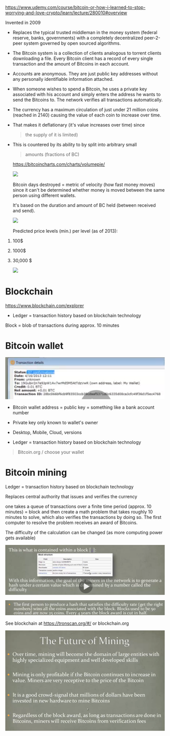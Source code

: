 <https://www.udemy.com/course/bitcoin-or-how-i-learned-to-stop-worrying-and-love-crypto/learn/lecture/280010#overview>

Invented in 2009

-   Replaces the typical trusted middleman in the money system (federal
    reserve, banks, governments) with a completely decentralized
    peer-2-peer system governed by open sourced algorithms.

-   The Bitcoin system is a collection of clients analogous to torrent
    clients downloading a file. Every Bitcoin client has a record of
    every single transaction and the amount of Bitcoins in each account.

-   Accounts are anonymous. They are just public key addresses without
    any personally identifiable information attached.

-   When someone wishes to spend a Bitcoin, he uses a private key
    associated with his account and simply enters the address he wants
    to send the Bitcoins to. The network verifies all transactions
    automatically.

-   The currency has a maximum circulation of just under 21 million
    coins (reached in 2140) causing the value of each coin to increase
    over time.

-   That makes it deflationary (it's value increases over time) since
    > the supply of it is limited)

-   This is countered by its ability to by split into arbitrary small
    > amounts (fractions of BC)

    <https://bitcoincharts.com/charts/volumepie/>

    ![](C:\Users\User\OneDrive\Scripts\DirksWiki\docs\General\media_Bitcoin/media/image1.png)

    Bitcoin days destroyed = metric of velocity (how fast money moves)
    since it can't be determined whether money is moved between the same
    person using different wallets.

    It's based on the duration and amount of BC held (between received
    and send).

    ![](C:\Users\User\OneDrive\Scripts\DirksWiki\docs\General\media_Bitcoin/media/image2.png)

    Predicted price levels (min.) per level (as of 2013):

1.  100\$

2.  1000\$

3.  30,000 \$

    ![](C:\Users\User\OneDrive\Scripts\DirksWiki\docs\General\media_Bitcoin/media/image3.png)

# Blockchain

https://www.blockchain.com/explorer

-   Ledger = transaction history based on blockchain technology

Block = blob of transactions during approx. 10 minutes

# Bitcoin wallet

![](media_Bitcoin/media/image4.png)

-   Bitcoin wallet address = public key = something like a bank account
    number

-   Private key only known to wallet's owner

-   Desktop, Mobile, Cloud, versions

-   Ledger = transaction history based on blockchain technology

> Bitcoin.org / choose your wallet

# Bitcoin mining

Ledger = transaction history based on blockchain technology

Replaces central authority that issues and verifies the currency

one takes a queue of transactions over a finite time period (approx. 10
minutes) = block and then create a math problem that takes roughly 10
minutes to solve, which also verifies the transactions by doing so. The
first computer to resolve the problem receives an award of Bitcoins.

The difficulty of the calculation can be changed (as more computing
power gets available)

![](media_Bitcoin/media/image5.png)

![](media_Bitcoin/media/image6.png)

See blockchain at <https://tronscan.org/#/> or blockchain.org

![](media_Bitcoin/media/image7.png)
